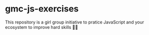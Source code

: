 # gmc-js-exercises
This repository is a girl group initiative to pratice JavaScript and your ecosystem to improve hard skills 🧙‍♀️
